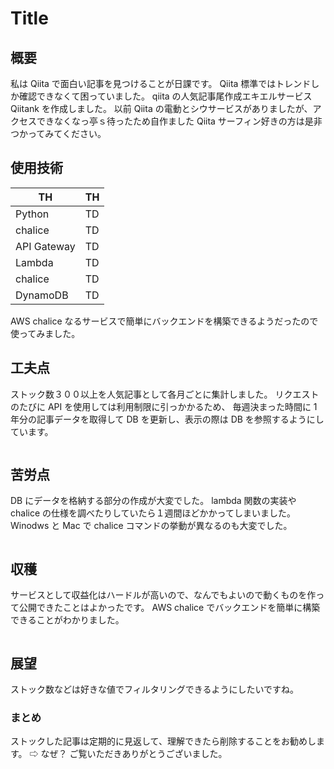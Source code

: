 # Title

## 概要

私は Qiita で面白い記事を見つけることが日課です。
Qiita 標準ではトレンドしか確認できなくて困っていました。
qiita の人気記事尾作成エキエルサービス Qiitank を作成しました。
以前 Qiita の電動とシウサービスがありましたが、アクセスできなくなっ亭ｓ待ったため自作ました
Qiita サーフィン好きの方は是非つかってみてください。

## 使用技術

| TH          | TH  |
| ----------- | --- |
| Python      | TD  |
| chalice     | TD  |
| API Gateway | TD  |
| Lambda      | TD  |
| chalice     | TD  |
| DynamoDB    | TD  |

AWS chalice なるサービスで簡単にバックエンドを構築できるようだったので使ってみました。

## 工夫点

ストック数３００以上を人気記事として各月ごとに集計しました。
リクエストのたびに API を使用しては利用制限に引っかかるため、
毎週決まった時間に 1 年分の記事データを取得して DB を更新し、表示の際は DB を参照するようにしています。

```bash

```

## 苦労点

DB にデータを格納する部分の作成が大変でした。
lambda 関数の実装や chalice の仕様を調べたりしていたら１週間ほどかかってしまいました。
Winodws と Mac で chalice コマンドの挙動が異なるのも大変でした。

```bash

```

## 収穫

サービスとして収益化はハードルが高いので、なんでもよいので動くものを作って公開できたことはよかったです。
AWS chalice でバックエンドを簡単に構築できることがわかりました。

```bash

```

## 展望

ストック数などは好きな値でフィルタリングできるようにしたいですね。

### まとめ

ストックした記事は定期的に見返して、理解できたら削除することをお勧めします。
⇨ なぜ？
ご覧いただきありがとうございました。
